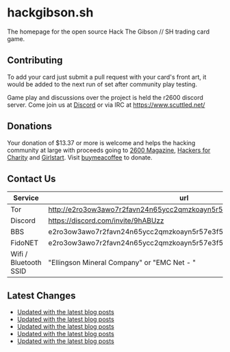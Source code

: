 # hackgibson.sh
The homepage for the open source Hack The Gibson // SH trading card game.


## Contributing

To add your card just submit a pull request with your card's front art, it would be added to the next run of set after community play testing.

Game play and discussions over the project is held the r2600 discord server. Come join us at [Discord](https://discord.com/invite/9hABUzz) or via IRC at https://www.scuttled.net/


## Donations

Your donation of $13.37 or more is welcome and helps the hacking community at large with proceeds going to [2600 Magazine](https://2600.com/), [Hackers for Charity](https://hackersforcharity.org) and [Girlstart](https://girlstart.org).  Visit [buymeacoffee](https://www.buymeacoffee.com/hackgibson.sh) to donate.


## Contact Us

Service | url
-|-
Tor | http://e2ro3ow3awo7r2favn24n65ycc2qmzkoayn5r57e3f56nvjwdcgg32ad.onion
Discord | https://discord.com/invite/9hABUzz
BBS | e2ro3ow3awo7r2favn24n65ycc2qmzkoayn5r57e3f56nvjwdcgg32ad.onion:23
FidoNET | e2ro3ow3awo7r2favn24n65ycc2qmzkoayn5r57e3f56nvjwdcgg32ad.onion:24554
Wifi / Bluetooth SSID | "Ellingson Mineral Company" or "EMC Net - <fidonet address>"

## Latest Changes
<!-- BLOG-POST-LIST:START -->
- [Updated with the latest blog posts](https://github.com/DFW2600/hackgibson.sh/commit/7f09df0cd86e8026f20ee08b1c0f48f4b6f05a7e)
- [Updated with the latest blog posts](https://github.com/DFW2600/hackgibson.sh/commit/6e54fba4554b7f3a8d16f349fcb39dddd67b66b9)
- [Updated with the latest blog posts](https://github.com/DFW2600/hackgibson.sh/commit/7785489c21fbc2ab42d3368207e6072324bc1c19)
- [Updated with the latest blog posts](https://github.com/DFW2600/hackgibson.sh/commit/2d15dbe9e7a0f2d781e9b3f578afa8f5c34b566c)
- [Updated with the latest blog posts](https://github.com/DFW2600/hackgibson.sh/commit/9773d926a0997f35b8e615feecb97202c879a671)
<!-- BLOG-POST-LIST:END -->
